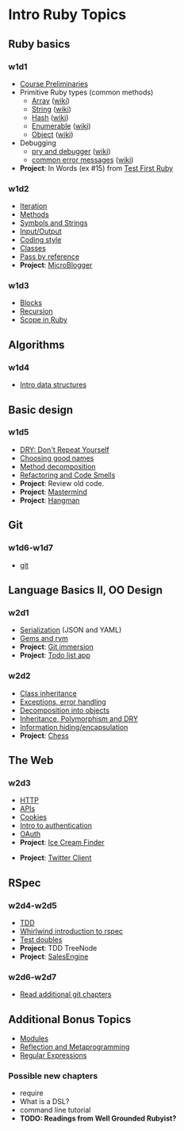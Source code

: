 # Intro Ruby Topics

## Ruby basics
### w1d1
+ [Course Preliminaries](ruby-curriculum/blob/master/meta/course-preliminaries.md)
+ Primitive Ruby types (common methods)
  + [Array][array] ([wiki][wiki-array])
  + [String][string] ([wiki][wiki-string])
  + [Hash][hash] ([wiki][wiki-hash])
  + [Enumerable][enumerable] ([wiki][wiki-enumerable])
  + [Object][object] ([wiki][wiki-object])
+ Debugging
  + [pry and debugger][pry-and-debugger] ([wiki][wiki-pry-and-debugger])
  + [common error messages][common-error-messages] ([wiki][wiki-common-error-messages])
+ **Project**: In Words (ex #15) from [Test First Ruby][test-first-ruby]

[array]: ruby-curriculum/blob/master/language-basics/data-structures/array.md
[wiki-array]: ruby-curriculum/wiki/Array:-questions
[string]: ruby-curriculum/blob/master/language-basics/data-structures/string.md
[wiki-string]: ruby-curriculum/wiki/String:-questions
[hash]: ruby-curriculum/blob/master/language-basics/data-structures/hash.md
[wiki-hash]: ruby-curriculum/wiki/Hash:-questions
[enumerable]: ruby-curriculum/blob/master/language-basics/data-structures/enumerable.md
[wiki-enumerable]: ruby-curriculum/wiki/Enumerable:-questions
[object]: ruby-curriculum/blob/master/language-basics/data-structures/object.md
[wiki-object]: ruby-curriculum/wiki/Object:-questions
[pry-and-debugger]: ruby-curriculum/blob/master/debugging/debugger.md
[wiki-pry-and-debugger]: ruby-curriculum/wiki/Pry-and-debugger:-questions
[common-error-messages]: ruby-curriculum/blob/master/debugging/common-exceptions.md
[wiki-common-error-messages]: ruby-curriculum/wiki/Error-messages:-questions

[test-first-ruby]: https://github.com/alexch/learn_ruby

### w1d2
+ [Iteration](ruby-curriculum/blob/master/language-basics/iteration.md)
+ [Methods](ruby-curriculum/blob/master/language-basics/methods.md)
+ [Symbols and Strings](ruby-curriculum/blob/master/language-basics/symbols-and-strings.md)
+ [Input/Output](ruby-curriculum/blob/master/language-basics/io.md)
+ [Coding style](ruby-curriculum/blob/master/language-basics/coding-style.md)
+ [Classes](ruby-curriculum/blob/master/language-basics/classes.md)
+ [Pass by reference](ruby-curriculum/blob/master/language-basics/pass-by-reference.md)
+ **Project**: [MicroBlogger](ruby-curriculum/blob/master/http://tutorials.jumpstartlab.com/projects/microblogger.html)

### w1d3
+ [Blocks](ruby-curriculum/blob/master/language-basics/blocks.md)
+ [Recursion](ruby-curriculum/blob/master/language-basics/recursion.md)
+ [Scope in Ruby](ruby-curriculum/blob/master/language-basics/scope.md)

## Algorithms
### w1d4
+ [Intro data structures](ruby-curriculum/blob/master/intro-algorithms.md)

## Basic design
### w1d5
+ [DRY: Don't Repeat Yourself](ruby-curriculum/blob/master/basic-design/dry.md)
+ [Choosing good names](ruby-curriculum/blob/master/basic-design/naming.md)
+ [Method decomposition](ruby-curriculum/blob/master/basic-design/method-decomposition.md)
+ [Refactoring and Code Smells](ruby-curriculum/blob/master/basic-design/refactoring.md)
+ **Project**: Review old code.
+ **Project**: [Mastermind](ruby-curriculum/blob/master/projects/mastermind.md)
+ **Project**: [Hangman](ruby-curriculum/blob/master/projects/hangman.md)

## Git
### w1d6-w1d7
+ [git](ruby-curriculum/blob/master/git.md)

## Language Basics II, OO Design
### w2d1
+ [Serialization](ruby-curriculum/blob/master/language-basics/serialization.md) (JSON and YAML)
+ [Gems and rvm](ruby-curriculum/blob/master/language-intermediate/gems-and-rvm.md)
+ **Project**: [Git immersion](ruby-curriculum/blob/master/http://gitimmersion.com/)
+ **Project**: [Todo list app](ruby-curriculum/blob/master/projects/todo-list.md)

### w2d2
+ [Class inheritance](ruby-curriculum/blob/master/language-basics/inheritance.md)
+ [Exceptions, error handling](ruby-curriculum/blob/master/language-basics/exceptions.md)
+ [Decomposition into objects](ruby-curriculum/blob/master/oo-design/decomposition.md)
+ [Inheritance, Polymorphism and DRY](ruby-curriculum/blob/master/oo-design/inheritance.md)
+ [Information hiding/encapsulation](ruby-curriculum/blob/master/oo-design/hiding.md)
+ **Project**: [Chess](ruby-curriculum/blob/master/projects/chess.md)

## The Web
### w2d3
+ [HTTP](ruby-curriculum/blob/master/the-web/http.md)
+ [APIs](ruby-curriculum/blob/master/the-web/apis.md)
+ [Cookies](ruby-curriculum/blob/master/the-web/cookies.md)
+ [Intro to authentication](ruby-curriculum/blob/master/the-web/intro-auth.md)
+ [OAuth](ruby-curriculum/blob/master/the-web/oauth.md)
+ **Project**: [Ice Cream Finder](ruby-curriculum/blob/master/projects/ice-cream-finder.md)
* **Project**: [Twitter Client](ruby-curriculum/blob/master/projects/twitter-client.md)

## RSpec
### w2d4-w2d5
+ [TDD](ruby-curriculum/blob/master/rspec/intro-tdd.md)
+ [Whirlwind introduction to rspec](ruby-curriculum/blob/master/rspec/intro-rspec.md)
+ [Test doubles](ruby-curriculum/blob/master/rspec/test-doubles.md)
+ **Project**: TDD TreeNode
+ **Project**: [SalesEngine][sales-engine]

[sales-engine]: http://tutorials.jumpstartlab.com/projects/sales_engine.html

### w2d6-w2d7
+ [Read additional git chapters](ruby-curriculum/blob/master/git.md)

## Additional Bonus Topics
+ [Modules](ruby-curriculum/blob/master/language-intermediate/modules.md)
+ [Reflection and Metaprogramming](ruby-curriculum/blob/master/language-intermediate/reflection.md)
+ [Regular Expressions](ruby-curriculum/blob/master/regex.md)

### Possible new chapters
* require
* What is a DSL?
* command line tutorial
* **TODO: Readings from Well Grounded Rubyist?**
